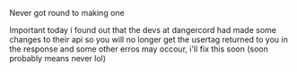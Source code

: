 Never got round to making one

Important
today i found out that the devs at dangercord had made some changes to their api so you will no longer get the usertag returned to you in the response and some other erros may occour, i'll fix this soon (soon probably means never lol)
